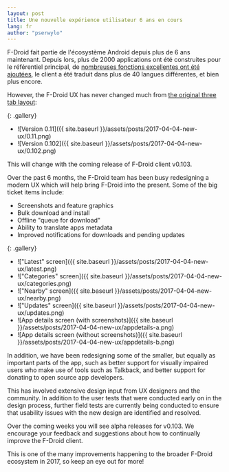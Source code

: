 ```yaml
---
layout: post
title: Une nouvelle expérience utilisateur 6 ans en cours
lang: fr
author: "pserwylo"
---
```



F-Droid fait partie de l'écosystème Android depuis plus de 6 ans
maintenant. Depuis lors, plus de 2000 applications ont été construites pour
le référentiel principal, de [nombreuses fonctions excellentes ont été
ajoutées](https://gitlab.com/fdroid/fdroidclient/blob/master/CHANGELOG.md),
le client a été traduit dans plus de 40 langues différentes, et bien plus
encore.

However, the F-Droid UX has never changed much from [the original three tab
layout](https://f-droid.org/posts/f-droid-repository-alpha/):

{: .gallery}
 * ![Version 0.11]({{ site.baseurl }}/assets/posts/2017-04-04-new-ux/0.11.png)
 * ![Version 0.102]({{ site.baseurl }}/assets/posts/2017-04-04-new-ux/0.102.png)

This will change with the coming release of F-Droid client v0.103.

Over the past 6 months, the F-Droid team has been busy redesigning a modern
UX which will help bring F-Droid into the present.  Some of the big ticket
items include:

 * Screenshots and feature graphics
 * Bulk download and install
 * Offline "queue for download"
 * Ability to translate apps metadata
 * Improved notifications for downloads and pending updates

{: .gallery}
 * !["Latest" screen]({{ site.baseurl }}/assets/posts/2017-04-04-new-ux/latest.png)
 * !["Categories" screen]({{ site.baseurl }}/assets/posts/2017-04-04-new-ux/categories.png)
 * !["Nearby" screen]({{ site.baseurl }}/assets/posts/2017-04-04-new-ux/nearby.png)
 * !["Updates" screen]({{ site.baseurl }}/assets/posts/2017-04-04-new-ux/updates.png)
 * ![App details screen (with screenshots)]({{ site.baseurl }}/assets/posts/2017-04-04-new-ux/appdetails-a.png)
 * ![App details screen (without screenshots)]({{ site.baseurl }}/assets/posts/2017-04-04-new-ux/appdetails-b.png)

In addition, we have been redesigning some of the smaller, but equally as
important parts of the app, such as better support for visually impaired
users who make use of tools such as Talkback, and better support for
donating to open source app developers.

This has involved extensive design input from UX designers and the
community.  In addition to the user tests that were conducted early on in
the design process, further field tests are currently being conducted to
ensure that usability issues with the new design are identified and
resolved.

Over the coming weeks you will see alpha releases for v0.103.  We encourage
your feedback and suggestions about how to continually improve the F-Droid
client.

This is one of the many improvements happening to the broader F-Droid
ecosystem in 2017, so keep an eye out for more!
